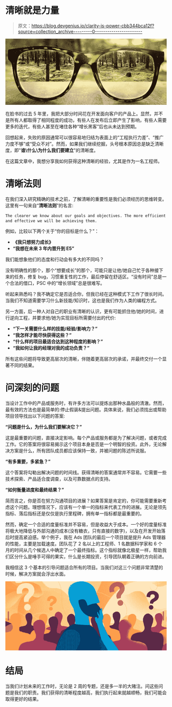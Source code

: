 # 清晰就是力量

> 原文：<https://blog.devgenius.io/clarity-is-power-cbb344bca12f?source=collection_archive---------0----------------------->

![](img/1442cb445204b3ea2fd2696b41218d96.png)

在脸书的过去 5 年里，我把大部分时间花在开发面向客户的产品上。显然，并不是所有人都取得了相同程度的成功，有些人在发布后立即产生了影响，有些人需要更多的迭代，有些人甚至在堵住各种“增长黑客”后也从未达到预期。

回想起来，失败的原因通常可以很容易地归结为表面上的“工程执行力差”、“推广力度不够”或“受众不对”。然而，如果我们继续挖掘，头号根本原因总是缺乏清晰度，即"**谁\什么\为什么我们要建立**"的清晰度。

在这篇文章中，我想分享我如何获得这种清晰的经验，尤其是作为一名工程师。

# 清晰法则

在我们深入研究精确的技术之前，了解清晰的重要性是我们必须经历的思维转变。这里有一句来自“**清晰法则**”的名言:

```
The clearer we know about our goals and objectives. The more efficient and effective we will be achieving them.
```

例如，比较以下两个关于“你的目标是什么？”：

*   **《我只想努力成长》**
*   **“我想在未来 3 年内晋升到 E5”**

我们能想象他们的态度和行动会有多大的不同吗？

没有明确性的那个，那个“想要成长”的那个，可能只是让他/她自己忙于各种接下来的任务，修复 bug，习惯重复性的工作，最后停留在舒适区。“没有时间”总是一个合法的借口，PSC 中的“增长领域”总是很难写。

听起来熟悉吗？我不确定它是否适合你，但我已经在这种模式下工作了很长时间。当我们不知道需要学习什么新技能/知识时，这也是我们作为人类的编程方式。

另一方面，后一种人对自己的职业有清晰的认识，更有可能抓住他/她的时间，进行逆向工程，并要求他/她为实现目标所需要付出的代价:

*   **“下一关需要什么样的技能/经验/影响力？”**
*   **“我怎样才能尽快获得这些？”**
*   **“什么样的项目最适合达到这种程度的影响？”**
*   **“我如何让我的经理对我的成功负责？”**

所有这些问题将导致更高层次的清晰，伴随着更高层次的承诺，并最终交付一个显著不同的结果。

# 问深刻的问题

当设计工作中的产品或服务时，有许多方法可以提炼出那种水晶般的清澈。然而，最有效的方法也是最简单的:停止假装&提出问题。具体来说，我们必须找出或帮助项目领导找出以下问题的答案:

**“问题是什么，为什么我们要解决它？”**

这是最重要的问题，直接决定影响。每个产品或服务都是为了解决问题，或者完成工作。它的答案将很容易揭示这个项目本身是否是一个明智的投资。此外，无论解决方案是什么，所有团队成员都应该保持一致，并被问题的陈述所说服。

**“有多重要，多紧急？”**

这个答案将勾勒出解决问题的时间线。获得清晰的答案通常并不容易。它需要一些技术探索、产品适合度调查，以及可靠数据点的支持。

**“如何衡量进度和最终结果？”**

简而言之，你是否在努力沟通项目的进展？如果答案是肯定的，你可能需要重新考虑这个问题。理想情况下，应该有一个单一的指标来代表工作的进展。无论是领先指标、落后指标还是仅仅是执行里程碑，拥有单一指标都是最重要的。

然而，确定一个合适的度量标准并不容易，但是收益大于成本。一个好的度量标准将极大地降低与外部沟通的成本(没有糖衣，只有直接的数字)，以及在开发开始落后时提高紧迫感。举个例子，我在 Ads 团队的最后一个项目就是提升 Ads 管理器的性能，主要是加载速度。团队花了 2 名以上的工程师、1 名数据科学家和 6 个月的时间从几个候选人中确定了一个最终指标。这个指标就像北极星一样，帮助我们区分什么是唾手可得的果实，什么是长期投资，引导团队朝着正确的方向前进。

我相信这 3 个基本的引导问题适合所有的项目。当我们对这三个问题非常清楚的时候，解决方案就会浮出水面。

![](img/efc1de5ab37538c40d7bfb07f1898760.png)

# 结局

当我们计划未来的工作时，无论是 2 周的专题，还是多一半的大赌注。问这些问题是我们的职责。我们获得的清晰程度越高，我们执行起来就越顺畅，我们可能会取得更好的结果。